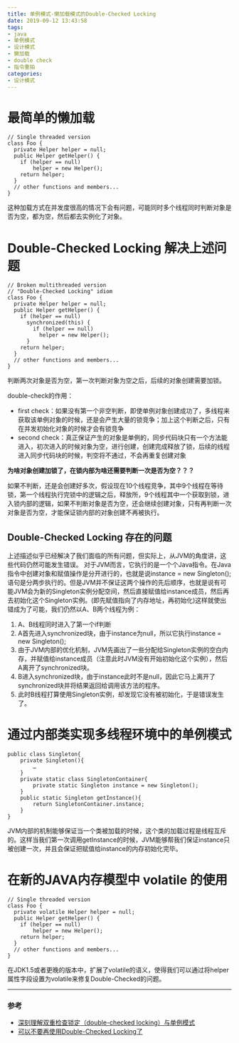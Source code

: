 ```yaml
---
title: 单例模式-懒加载模式的Double-Checked Locking
date: 2019-09-12 13:43:58
tags:
- java
- 单例模式
- 设计模式
- 懒加载
- double check
- 指令重拍
categories:
- 设计模式
---
```


# 最简单的懒加载

```
// Single threaded version
class Foo { 
  private Helper helper = null;
  public Helper getHelper() {
    if (helper == null) 
        helper = new Helper();
    return helper;
  }
  // other functions and members...
}
```

这种加载方式在并发度很高的情况下会有问题，可能同时多个线程同时判断对象是否为空，都为空，然后都去实例化了对象。

# Double-Checked Locking 解决上述问题

```
// Broken multithreaded version
// "Double-Checked Locking" idiom
class Foo { 
  private Helper helper = null;
  public Helper getHelper() {
    if (helper == null) 
      synchronized(this) {
        if (helper == null) 
          helper = new Helper();
      }    
    return helper;
  }
  // other functions and members...
}
```

判断两次对象是否为空，第一次判断对象为空之后，后续的对象创建需要加锁。

double-check的作用：

- first check：如果没有第一个非空判断，即使单例对象创建成功了，多线程来获取该单例对象的时候，还是会产生大量的锁竞争；加上这个判断之后，只有在并发初始化对象的时候才会有锁竞争
- second check：真正保证产生的对象是单例的，同步代码块只有一个方法能进入，初次进入的时候对象为空，进行创建，创建完成释放了锁，后续的线程进入同步代码块的时候，判空将不通过，不会再重复创建对象

**为啥对象创建加锁了，在锁内部为啥还需要判断一次是否为空？？？**

如果不判断，还是会创建好多次，假设现在10个线程竞争，其中9个线程在等待锁，第一个线程执行完锁中的逻辑之后，释放所，9个线程其中一个获取到锁，进入锁内部的逻辑，如果不判断对象是否为空，还会继续创建对象，只有再判断一次对象是否为空，才能保证锁内部的对象创建不再被执行。

## Double-Checked Locking 存在的问题

上述描述似乎已经解决了我们面临的所有问题，但实际上，从JVM的角度讲，这些代码仍然可能发生错误。 
对于JVM而言，它执行的是一个个Java指令。在Java指令中创建对象和赋值操作是分开进行的，也就是说instance = new Singleton();语句是分两步执行的。但是JVM并不保证这两个操作的先后顺序，也就是说有可能JVM会为新的Singleton实例分配空间，然后直接赋值给instance成员，然后再去初始化这个Singleton实例。(即先赋值指向了内存地址，再初始化)这样就使出错成为了可能，我们仍然以A、B两个线程为例：

1. A、B线程同时进入了第一个if判断
2. A首先进入synchronized块，由于instance为null，所以它执行instance = new Singleton();
3. 由于JVM内部的优化机制，JVM先画出了一些分配给Singleton实例的空白内存，并赋值给instance成员（注意此时JVM没有开始初始化这个实例），然后A离开了synchronized块。
4. B进入synchronized块，由于instance此时不是null，因此它马上离开了synchronized块并将结果返回给调用该方法的程序。
5. 此时B线程打算使用Singleton实例，却发现它没有被初始化，于是错误发生了。

# 通过内部类实现多线程环境中的单例模式 

```
public class Singleton{        
    private Singleton(){        
        …        
    }        
    private static class SingletonContainer{        
        private static Singleton instance = new Singleton();        
    }        
    public static Singleton getInstance(){        
        return SingletonContainer.instance;        
    }        
} 
```

JVM内部的机制能够保证当一个类被加载的时候，这个类的加载过程是线程互斥的。这样当我们第一次调用getInstance的时候，JVM能够帮我们保证instance只被创建一次，并且会保证把赋值给instance的内存初始化完毕。

# 在新的JAVA内存模型中 volatile 的使用

```
// Single threaded version
class Foo { 
  private volatile Helper helper = null;
  public Helper getHelper() {
    if (helper == null) 
        helper = new Helper();
    return helper;
  }
  // other functions and members...
}
```

在JDK1.5或者更晚的版本中，扩展了volatile的语义，使得我们可以通过将helper属性字段设置为volatile来修复Double-Checked的问题。

---

### 参考

- [深刻理解双重检查锁定（double-checked locking）与单例模式](https://blog.csdn.net/gangjindianzi/article/details/78689713)
- [可以不要再使用Double-Checked Locking了](http://www.importnew.com/23980.html)
